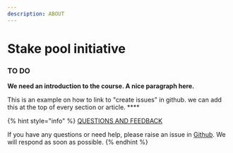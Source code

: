```yaml
---
description: ABOUT
---
```


# Stake pool initiative

### **TO DO**

**We need an introduction to the course. A nice paragraph here.** 

This is an example on how to link to "create issues" in github. we can add this at the top of every section or article.  ****

{% hint style="info" %}
[QUESTIONS AND FEEDBACK](https://github.com/carloslodelar/SPO/issues)

If you have any questions or need help, please raise an issue in [Github](https://github.com/carloslodelar/SPO/issues). We will respond as soon as possible. 
{% endhint %}



